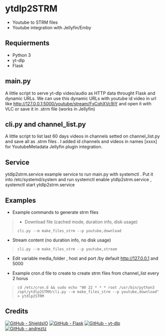 # ytdlp2STRM
* Youtube to STRM files
* Youtube integration with Jellyfin/Emby

## Requierments
* Python 3
* yt-dlp
* Flask

## main.py 
A little script to serve yt-dlp video/audio as HTTP data throught Flask and dynamic URLs. We can use this dynamic URLs with youtube id video in url like http://127.0.0.1:5000/youtube/stream/FxCqhXVc9iY and open it with VLC or save it in .strm file (works in Jellyfin)

## cli.py and channel_list.py
A little script to list last 60 days videos in channels setted on channel_list.py and save all as .strm files . I added id channels and videos in names [xxxx] for YoutubeMetadata Jellyfin plugin integration.

## Service
ytdlp2strm.service example service to run main.py with systemctl . Put it into /etc/systemd/system and run systemctl enable ytdlp2strm.service , systemctl start ytdlp2strm.service

## Examples
* Example commands to generate strm files
> * Download file (cached mode, duration info, disk usage)
> ```console
> cli.py --m make_files_strm --p youtube,download
> ```

* Stream content (no duration info, no disk usage)
> ```console
> cli.py --m make_files_strm --p youtube,stream
> ```

* Edit variable media_folder , host and port /by default http://127.0.0.1 and 5000

* Example cron.d file to create to create strm files from channel_list every 2 horus
> ``` console
> cd /etc/cron.d && sudo echo "00 22 * * * root /usr/bin/python3 /opt/ytdlp2STRM/cli.py --m make_files_strm --p youtube,download" > ytdlp2STRM
> ```

## Credits
[![GitHub - ShieldsIO](https://img.shields.io/badge/GitHub-ShieldsIO-42b983?logo=GitHub)](https://github.com/badges/shields)
[![GitHub - Flask](https://img.shields.io/badge/GitHub-Flask-0000ff?logo=GitHub)](https://github.com/pallets/flask)
[![GitHub - yt-dlp](https://img.shields.io/badge/GitHub-ytdlp-ff0000?logo=GitHub)](https://github.com/yt-dlp/yt-dlp)
[![GitHub - andreztz](https://img.shields.io/badge/GitHub-andreztz-ffc230?logo=GitHub)](https://gist.github.com/andreztz/9e472fa6daa17d2f954958fc33e5a296)